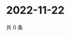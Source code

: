# 2022-11-22

共 0 条

<!-- BEGIN WEIBO -->
<!-- 最后更新时间 Tue Nov 22 2022 19:00:35 GMT+0800 (China Standard Time) -->

<!-- END WEIBO -->
